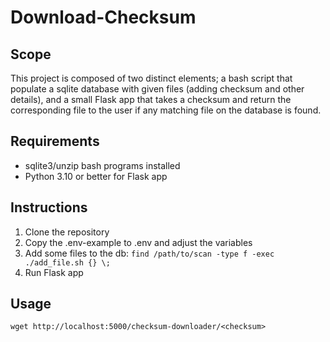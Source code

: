 # Download-Checksum

## Scope

This project is composed of two distinct elements; a bash script that populate
a sqlite database with given files (adding checksum and other details), and a
small Flask app that takes a checksum and return the corresponding file to the
user if any matching file on the database is found.

## Requirements

- sqlite3/unzip bash programs installed
- Python 3.10 or better for Flask app

## Instructions

1. Clone the repository
2. Copy the .env-example to .env and adjust the variables
3. Add some files to the db: `find /path/to/scan -type f -exec ./add_file.sh {} \;`
4. Run Flask app

## Usage

`wget http://localhost:5000/checksum-downloader/<checksum>`

